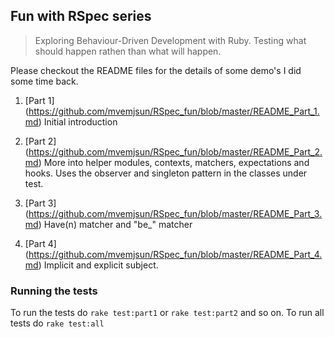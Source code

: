 ## Fun with RSpec series
> Exploring Behaviour-Driven Development with Ruby. Testing what should happen rathen than what will happen.

Please checkout the README files for the details of some demo's I did some time back.

1. [Part 1] (https://github.com/mvemjsun/RSpec_fun/blob/master/README_Part_1.md)
	Initial introduction

2. [Part 2] (https://github.com/mvemjsun/RSpec_fun/blob/master/README_Part_2.md)
	More into helper modules, contexts, matchers, expectations and hooks. 
	Uses the observer and singleton pattern in the classes under test.

3. [Part 3] (https://github.com/mvemjsun/RSpec_fun/blob/master/README_Part_3.md)
	Have(n) matcher and "be_" matcher

4. [Part 4] (https://github.com/mvemjsun/RSpec_fun/blob/master/README_Part_4.md)
	Implicit and explicit subject.

### Running the tests
To run the tests do `rake test:part1` or `rake test:part2` and so on.
To run all tests do `rake test:all`
